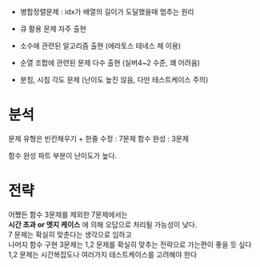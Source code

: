 - 병합정렬문제 : idx가 배열의 길이가 도달했을때 멈추는 원리

- 큐 활용 문제 자주 출현
- 소수에 관련된 알고리즘 출현 (에라토스 테네스 체 이용)
- 순열 조합에 관련된 문제 다수 출현 (실버4~2 수준, 꽤 어려움)
- 분침, 시침 각도 문제 (난이도 높진 않음, 다만 테스트케이스 주의)


# 분석
문제 유형은
빈칸채우기 + 한줄 수정 : 7문제
함수 완성 : 3문제

함수 완성 파트 부분이 난이도가 높다.

# 전략
어쨌든 함수 3문제를 제외한 7문제에서는<br>
<strong>시간 초과 or 엣지 케이스</strong> 에 의해 오답으로 처리될 가능성이 낮다.<br>
7 문제는 확실히 맞춘다는 생각으로 임하고<br>
나머지 함수 구현 3문제는 1,2 문제를 확실히 맞추는 전략으로 가는편이 좋을 듯 싶다<br>
1,2 문제는 시간복잡도나 여러가지 테스트케이스를 고려해야 한다<br>
